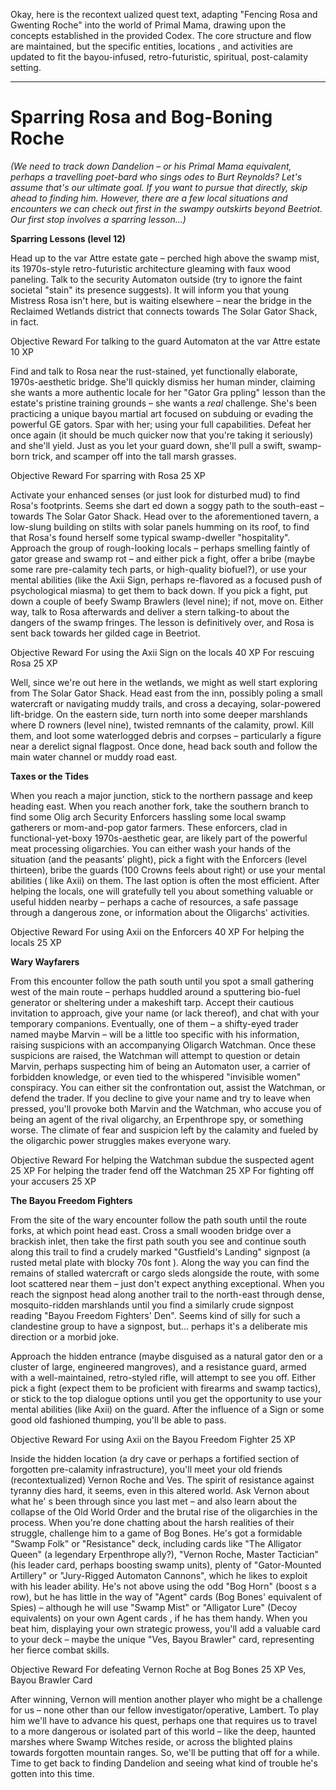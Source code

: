 Okay, here is the recontext ualized quest text, adapting "Fencing Rosa and Gwenting Roche" into the world of Primal Mama, drawing upon the concepts established in the provided Codex. The core structure and flow are maintained, but the specific entities, locations , and activities are updated to fit the bayou-infused, retro-futuristic, spiritual, post-calamity setting.

---

# Sparring Rosa and Bog-Boning Roche

*(We need to track down Dandelion –  or his Primal Mama equivalent, perhaps a travelling poet-bard who sings odes to Burt Reynolds? Let's assume that's our ultimate goal. If you want to pursue that directly, skip ahead to finding him. However, there are a few local  situations and encounters we can check out first in the swampy outskirts beyond Beetriot. Our first stop involves a sparring lesson...)*

**Sparring Lessons (level 12)**

Head up to the var Attre estate gate –  perched high above the swamp mist, its 1970s-style retro-futuristic architecture gleaming with faux wood paneling. Talk to the security Automaton outside (try to ignore the faint societal "stain" its presence suggests). It will inform  you that young Mistress Rosa isn't here, but is waiting elsewhere – near the bridge in the Reclaimed Wetlands district that connects towards The Solar Gator Shack, in fact.

Objective	Reward
For talking to the guard Automaton at the var Attre  estate	10 XP

Find and talk to Rosa near the rust-stained, yet functionally elaborate, 1970s-aesthetic bridge. She'll quickly dismiss her human minder, claiming she wants a more authentic locale for her "Gator Gra ppling" lesson than the estate's pristine training grounds – she wants a *real* challenge. She's been practicing a unique bayou martial art focused on subduing or evading the powerful GE gators. Spar with her;  using your full capabilities. Defeat her once again (it should be much quicker now that you're taking it seriously) and she'll yield. Just as you let your guard down, she'll pull a swift, swamp-born  trick, and scamper off into the tall marsh grasses.

Objective	Reward
For sparring with Rosa	25 XP

Activate your enhanced senses (or just look for disturbed mud) to find Rosa's footprints. Seems she dart ed down a soggy path to the south-east – towards The Solar Gator Shack. Head over to the aforementioned tavern, a low-slung building on stilts with solar panels humming on its roof, to find that Rosa's found herself some  typical swamp-dweller "hospitality". Approach the group of rough-looking locals – perhaps smelling faintly of gator grease and swamp rot – and either pick a fight, offer a bribe (maybe some rare pre-calamity tech  parts, or high-quality biofuel?), or use your mental abilities (like the Axii Sign, perhaps re-flavored as a focused push of psychological miasma) to get them to back down. If you pick a fight, put down  a couple of beefy Swamp Brawlers (level nine); if not, move on. Either way, talk to Rosa afterwards and deliver a stern talking-to about the dangers of the swamp fringes. The lesson is definitively over, and Rosa is sent  back towards her gilded cage in Beetriot.

Objective	Reward
For using the Axii Sign on the locals	40 XP
For rescuing Rosa	25 XP

Well, since we're out here in the wetlands, we might as well start  exploring from The Solar Gator Shack. Head east from the inn, possibly poling a small watercraft or navigating muddy trails, and cross a decaying, solar-powered lift-bridge. On the eastern side, turn north into some deeper marshlands where D rowners (level nine), twisted remnants of the calamity, prowl. Kill them, and loot some waterlogged debris and corpses – particularly a figure near a derelict signal flagpost. Once done, head back south and follow the main  water channel or muddy road east.

**Taxes or the Tides**

When you reach a major junction, stick to the northern passage and keep heading east. When you reach another fork, take the southern branch to find some Olig arch Security Enforcers hassling some local swamp gatherers or mom-and-pop gator farmers. These enforcers, clad in functional-yet-boxy 1970s-aesthetic gear, are likely part of the powerful  meat processing oligarchies. You can either wash your hands of the situation (and the peasants' plight), pick a fight with the Enforcers (level thirteen), bribe the guards (100 Crowns feels about right) or use your mental abilities ( like Axii) on them. The last option is often the most efficient. After helping the locals, one will gratefully tell you about something valuable or useful hidden nearby – perhaps a cache of resources, a safe passage through a dangerous zone,  or information about the Oligarchs' activities.

Objective	Reward
For using Axii on the Enforcers	40 XP
For helping the locals	25 XP

**Wary Wayfarers**

From this encounter  follow the path south until you spot a small gathering west of the main route – perhaps huddled around a sputtering bio-fuel generator or sheltering under a makeshift tarp. Accept their cautious invitation to approach, give your name (or lack thereof), and chat with your  temporary companions. Eventually, one of them – a shifty-eyed trader named maybe Marvin – will be a little too specific with his information, raising suspicions with an accompanying Oligarch Watchman. Once these suspicions are raised, the Watchman will attempt to question  or detain Marvin, perhaps suspecting him of being an Automaton user, a carrier of forbidden knowledge, or even tied to the whispered "invisible women" conspiracy. You can either sit the confrontation out, assist the Watchman, or defend  the trader. If you decline to give your name and try to leave when pressed, you'll provoke both Marvin and the Watchman, who accuse you of being an agent of the rival oligarchy, an Erpenthrope spy, or something  worse. The climate of fear and suspicion left by the calamity and fueled by the oligarchic power struggles makes everyone wary.

Objective	Reward
For helping the Watchman subdue the suspected agent	25 XP
For helping the trader fend off the  Watchman	25 XP
For fighting off your accusers	25 XP

**The Bayou Freedom Fighters**

From the site of the wary encounter follow the path south until the route forks, at which point head east. Cross a small wooden  bridge over a brackish inlet, then take the first path south you see and continue south along this trail to find a crudely marked "Gustfield's Landing" signpost (a rusted metal plate with blocky 70s font ). Along the way you can find the remains of stalled watercraft or cargo sleds alongside the route, with some loot scattered near them – just don't expect anything exceptional. When you reach the signpost head along another trail to the north-east through  dense, mosquito-ridden marshlands until you find a similarly crude signpost reading "Bayou Freedom Fighters' Den". Seems kind of silly for such a clandestine group to have a signpost, but... perhaps it's a deliberate mis direction or a morbid joke.

Approach the hidden entrance (maybe disguised as a natural gator den or a cluster of large, engineered mangroves), and a resistance guard, armed with a well-maintained, retro-styled rifle, will attempt to see  you off. Either pick a fight (expect them to be proficient with firearms and swamp tactics), or stick to the top dialogue options until you get the opportunity to use your mental abilities (like Axii) on the guard. After the influence of  a Sign or some good old fashioned thumping, you'll be able to pass.

Objective	Reward
For using Axii on the Bayou Freedom Fighter	25 XP

Inside the hidden location (a dry cave or perhaps a fortified  section of forgotten pre-calamity infrastructure), you'll meet your old friends (recontextualized) Vernon Roche and Ves. The spirit of resistance against tyranny dies hard, it seems, even in this altered world. Ask Vernon about what he' s been through since you last met – and also learn about the collapse of the Old World Order and the brutal rise of the oligarchies in the process. When you're done chatting about the harsh realities of their struggle, challenge him to a game of Bog  Bones. He's got a formidable "Swamp Folk" or "Resistance" deck, including cards like "The Alligator Queen" (a legendary Erpenthrope ally?), "Vernon Roche, Master Tactician" (his leader card,  perhaps boosting swamp units), plenty of "Gator-Mounted Artillery" or "Jury-Rigged Automaton Cannons", which he likes to exploit with his leader ability. He's not above using the odd "Bog Horn" (boost s a row), but he has little in the way of "Agent" cards (Bog Bones' equivalent of Spies) – although he will use "Swamp Mist" or "Alligator Lure" (Decoy equivalents) on your own Agent cards , if he has them handy. When you beat him, displaying your own strategic prowess, you'll add a valuable card to your deck – maybe the unique "Ves, Bayou Brawler" card, representing her fierce combat skills.

Objective	Reward
 For defeating Vernon Roche at Bog Bones	25 XP
Ves, Bayou Brawler Card

After winning, Vernon will mention another player who might be a challenge for us – none other than our fellow investigator/operative, Lambert. To play him  we'll have to advance his quest, perhaps one that requires us to travel to a more dangerous or isolated part of this world – like the deep, haunted marshes where Swamp Witches reside, or across the blighted plains towards forgotten mountain ranges. So,  we'll be putting that off for a while. Time to get back to finding Dandelion and seeing what kind of trouble he's gotten into this time.